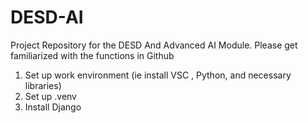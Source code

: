 # DESD-AI
Project Repository for the DESD And Advanced AI Module. Please get familiarized with the functions in Github

1. Set up work environment (ie install VSC , Python, and necessary libraries)
2. Set up .venv
3. Install Django 

